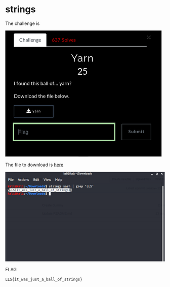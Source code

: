 # strings

The challenge is

![](images/yarn_ch.png)

The file to download is [here](yarn)

![](images/yarn_sol.png)

FLAG
```
LLS{it_was_just_a_ball_of_strings}
```
